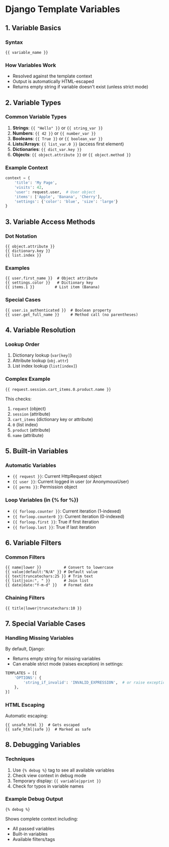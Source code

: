 # Django Template Variables

## 1. Variable Basics

### Syntax
```django
{{ variable_name }}
```

### How Variables Work
- Resolved against the template context
- Output is automatically HTML-escaped
- Returns empty string if variable doesn't exist (unless strict mode)

## 2. Variable Types

### Common Variable Types
1. **Strings**: `{{ "Hello" }}` or `{{ string_var }}`
2. **Numbers**: `{{ 42 }}` or `{{ number_var }}`
3. **Booleans**: `{{ True }}` or `{{ boolean_var }}`
4. **Lists/Arrays**: `{{ list_var.0 }}` (access first element)
5. **Dictionaries**: `{{ dict_var.key }}`
6. **Objects**: `{{ object.attribute }}` or `{{ object.method }}`

### Example Context
```python
context = {
    'title': 'My Page',
    'visits': 42,
    'user': request.user,  # User object
    'items': ['Apple', 'Banana', 'Cherry'],
    'settings': {'color': 'blue', 'size': 'large'}
}
```

## 3. Variable Access Methods

### Dot Notation
```django
{{ object.attribute }}
{{ dictionary.key }}
{{ list.index }}
```

### Examples
```django
{{ user.first_name }}  # Object attribute
{{ settings.color }}   # Dictionary key
{{ items.1 }}         # List item (Banana)
```

### Special Cases
```django
{{ user.is_authenticated }}  # Boolean property
{{ user.get_full_name }}     # Method call (no parentheses)
```

## 4. Variable Resolution

### Lookup Order
1. Dictionary lookup (`var[key]`)
2. Attribute lookup (`obj.attr`)
3. List index lookup (`list[index]`)

### Complex Example
```django
{{ request.session.cart_items.0.product.name }}
```
This checks:
1. `request` (object)
2. `session` (attribute)
3. `cart_items` (dictionary key or attribute)
4. `0` (list index)
5. `product` (attribute)
6. `name` (attribute)

## 5. Built-in Variables

### Automatic Variables
- `{{ request }}`: Current HttpRequest object
- `{{ user }}`: Current logged in user (or AnonymousUser)
- `{{ perms }}`: Permission object

### Loop Variables (in {% for %})
- `{{ forloop.counter }}`: Current iteration (1-indexed)
- `{{ forloop.counter0 }}`: Current iteration (0-indexed)
- `{{ forloop.first }}`: True if first iteration
- `{{ forloop.last }}`: True if last iteration

## 6. Variable Filters

### Common Filters
```django
{{ name|lower }}          # Convert to lowercase
{{ value|default:"N/A" }} # Default value
{{ text|truncatechars:25 }} # Trim text
{{ list|join:", " }}      # Join list
{{ date|date:"Y-m-d" }}   # Format date
```

### Chaining Filters
```django
{{ title|lower|truncatechars:10 }}
```

## 7. Special Variable Cases

### Handling Missing Variables
By default, Django:
- Returns empty string for missing variables
- Can enable strict mode (raises exception) in settings:
```python
TEMPLATES = [{
    'OPTIONS': {
        'string_if_invalid': 'INVALID_EXPRESSION',  # or raise exception
    },
}]
```

### HTML Escaping
Automatic escaping:
```django
{{ unsafe_html }}  # Gets escaped
{{ safe_html|safe }}  # Marked as safe
```

## 8. Debugging Variables

### Techniques
1. Use `{% debug %}` tag to see all available variables
2. Check view context in debug mode
3. Temporary display: `{{ variable|pprint }}`
4. Check for typos in variable names

### Example Debug Output
```django
{% debug %}
```
Shows complete context including:
- All passed variables
- Built-in variables
- Available filters/tags
